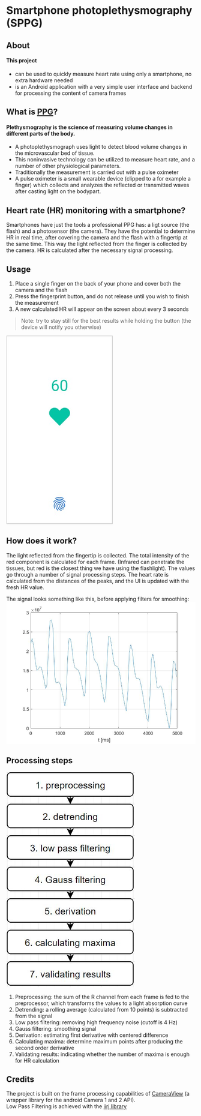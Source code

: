 # Smartphone photoplethysmography (SPPG)

## About

#### This project

- can be used to quickly measure heart rate using only a smartphone, no extra hardware needed
- is an Android application with a very simple user interface and backend for processing the content of camera frames

## What is [PPG](https://en.wikipedia.org/wiki/Photoplethysmogram)?
#### Plethysmography is the science of measuring volume changes in different parts of the body.

- A photoplethysmograph uses light to detect blood volume changes in the microvascular bed of tissue. 
- This noninvasive technology can be utilized to measure heart rate, and a number of other physiological parameters. 
- Traditionally the measurement is carried out with a pulse oximeter
- A pulse oximeter is a small wearable device (clipped to a for example a finger) which collects and analyzes the reflected or transmitted waves after casting light on the bodypart.

## Heart rate (HR) monitoring with a smartphone?

Smartphones have just the tools a professional PPG has: a ligt source (the flash) and a photosensor (the camera). 
They have the potential to determine HR in real time, after covering the camera and the flash with a fingertip at the same time. 
This way the light reflected from the finger is collected by the camera. HR is calculated after the necessary signal processing.

## Usage
1. Place a single finger on the back of your phone and cover both the camera and the flash
2. Press the fingerprint button, and do not release until you wish to finish the measurement
3. A new calculated HR will appear on the screen about every 3 seconds

> Note: try to stay still for the best results while holding the button (the device will notify you otherwise)

![gui](readme_images/gui.jpg)

## How does it work?
The light reflected from the fingertip is collected. The total intensity of the red component is calculated for each frame. 
(Infrared can penetrate the tissues, but red is the closest thing we have using the flashlight). The values go through a number of
signal processing steps. The heart rate is calculated from the distances of the peaks, and the UI is updated with the fresh HR value.

The signal looks something like this, before applying filters for smoothing:  
![raw_signal](readme_images/raw_signal.jpg)

## Processing steps
![processing](readme_images/steps.jpg)

1. Preprocessing: the sum of the R channel from each frame is fed to the preprocessor, which transforms the values to a light absorption curve
2. Detrending: a rolling average (calculated from 10 points) is subtracted from the signal
3. Low pass filtering: removing high frequency noise (cutoff is 4 Hz)
4. Gauss filtering: smoothing signal
5. Derivation: estimating first derivative with centered difference
6. Calculating maxima: determine maximum points after producing the second order derivative
7. Validating results: indicating whether the number of maxima is enough for HR calculation

## Credits
The project is built on the frame processing capabilities of [CameraView](https://github.com/natario1/CameraView) (a wrapper library for the android Camera 1 and 2 API).  
Low Pass Filtering is achieved with the [iirj library](https://github.com/berndporr/iirj) 